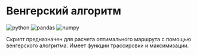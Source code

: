 # Венгерский алгоритм
<img src="https://img.shields.io/badge/python%20-%2314354C.svg?&style=for-the-badge&logo=python&logoColor=white" alt="python"/>
<img src="https://img.shields.io/badge/pandas%20-%23150458.svg?&style=for-the-badge&logo=pandas&logoColor=white"  alt="pandas"/>
<img src="https://img.shields.io/badge/numpy%20-%23013243.svg?&style=for-the-badge&logo=numpy&logoColor=white"  alt="numpy"/>

Скрипт предназначен для расчета оптимального маршрута с помощью венгерского алогритма.
Имеет функции трассировки и максимизации.